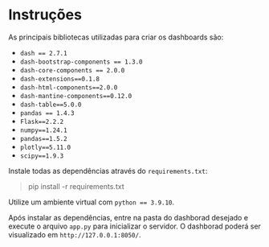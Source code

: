 # Instruções

As principais bibliotecas utilizadas para criar os dashboards são:
- `dash == 2.7.1`
- `dash-bootstrap-components == 1.3.0`
- `dash-core-components == 2.0.0`
- `dash-extensions==0.1.8`
- `dash-html-components==2.0.0`
- `dash-mantine-components==0.12.0`
- `dash-table==5.0.0`
- `pandas == 1.4.3`
- `Flask==2.2.2`
- `numpy==1.24.1`
- `pandas==1.5.2`
- `plotly==5.11.0`
- `scipy==1.9.3`

Instale todas as dependências através do `requirements.txt`:

> pip install -r requirements.txt

Utilize um ambiente virtual com `python == 3.9.10`.

Após instalar as dependências, entre na pasta do dashborad desejado e execute o arquivo `app.py` para inicializar o servidor. O dashborad poderá ser visualizado em `http://127.0.0.1:8050/`.
